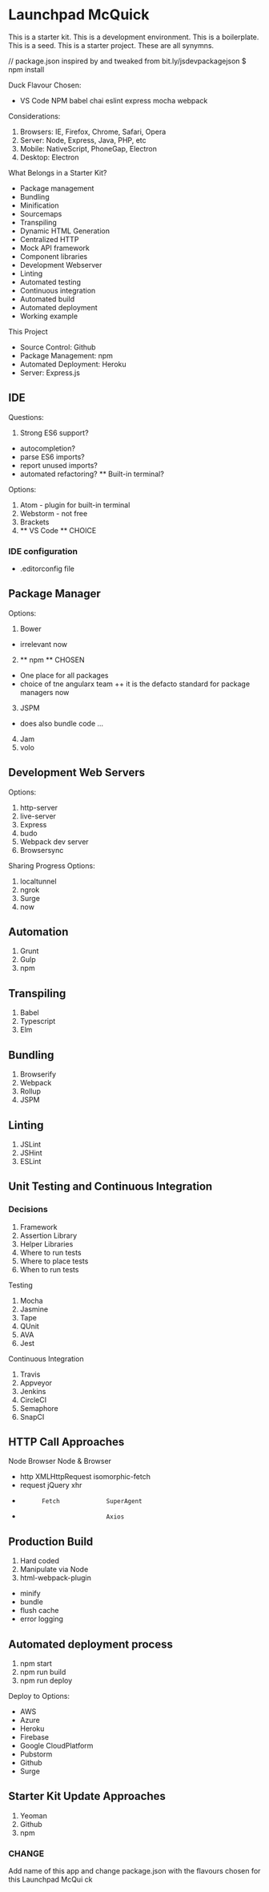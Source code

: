 # Launchpad McQuick 
This is a starter kit. 
This is a development environment.
This is a boilerplate.
This is a seed.
This is a starter project.
These are all synymns.

// package.json inspired by and tweaked from bit.ly/jsdevpackagejson
$ npm install

Duck Flavour Chosen:
* VS Code NPM babel chai eslint express mocha webpack

Considerations: 
1. Browsers: IE, Firefox, Chrome, Safari, Opera
2. Server: Node, Express, Java, PHP, etc
3. Mobile: NativeScript, PhoneGap, Electron
4. Desktop: Electron

What Belongs in a Starter Kit?
* Package management
* Bundling
* Minification
* Sourcemaps
* Transpiling
* Dynamic HTML Generation
* Centralized HTTP
* Mock API framework
* Component libraries
* Development Webserver
* Linting
* Automated testing
* Continuous integration
* Automated build
* Automated deployment
* Working example

This Project
* Source Control: Github
* Package Management: npm
* Automated Deployment: Heroku
* Server: Express.js

## IDE

Questions: 
1. Strong ES6 support?
  - autocompletion?
  - parse ES6 imports?
  - report unused imports?
  - automated refactoring?
** Built-in terminal? 

Options:
1. Atom - plugin for built-in terminal
2. Webstorm - not free
3. Brackets
4. ** VS Code ** CHOICE


### IDE configuration
* .editorconfig file


## Package Manager

Options: 
1. Bower
  - irrelevant now
2. ** npm ** CHOSEN
  + One place for all packages
  + choice of tne angularx team
  ++ it is the defacto standard for package managers now
3. JSPM
  + does also bundle code ...
4. Jam
5. volo


## Development Web Servers

Options:
1. http-server
2. live-server
3. Express
4. budo
5. Webpack dev server
6. Browsersync

Sharing Progress Options:
1. localtunnel
2. ngrok
3. Surge
4. now

## Automation
1. Grunt
2. Gulp
3. npm

## Transpiling
1. Babel
2. Typescript
3. Elm

## Bundling
1. Browserify
2. Webpack
3. Rollup
4. JSPM

## Linting
1. JSLint
2. JSHint
3. ESLint

## Unit Testing and Continuous Integration

### Decisions
1. Framework
2. Assertion Library
3. Helper Libraries
4. Where to run tests
5. Where to place tests
6. When to run tests

Testing 
1. Mocha
2. Jasmine
3. Tape
4. QUnit
5. AVA
6. Jest

Continuous Integration
1. Travis
2. Appveyor
3. Jenkins
4. CircleCI
5. Semaphore
6. SnapCI


## HTTP Call Approaches

Node        Browser           Node & Browser
* http      XMLHttpRequest    isomorphic-fetch
* request   jQuery            xhr
*           Fetch             SuperAgent
*                             Axios


## Production Build
1. Hard coded
2. Manipulate via Node
3. html-webpack-plugin

* minify
* bundle
* flush cache
* error logging

## Automated deployment process
1. npm start
2. npm run build
3. npm run deploy

Deploy to Options:
* AWS
* Azure
* Heroku
* Firebase
* Google CloudPlatform
* Pubstorm
* Github
* Surge


## Starter Kit Update Approaches
1. Yeoman
2. Github
3. npm

### CHANGE
Add name of this app and change package.json with the flavours chosen for this Launchpad McQui ck














